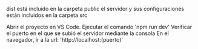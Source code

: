 dist está incluido en la carpeta public
el servidor y sus configuraciones están incluidos en la carpeta src

Abrir el proyecto en VS Code. Ejecutar el comando 'npm run dev'
Verificar el puerto en el que se subió el servidor mediante la consola
En el navegador, ir a la url: 'http://localhost:(puerto)'
